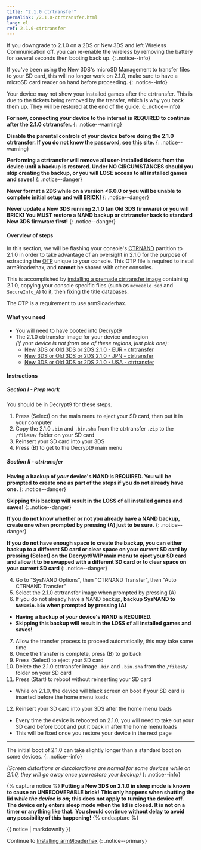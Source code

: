 ```yaml
---
title: "2.1.0 ctrtransfer"
permalink: /2.1.0-ctrtransfer.html
lang: el
ref: 2.1.0-ctrtransfer
---
```


If you downgrade to 2.1.0 on a 2DS or New 3DS and left Wireless Communication off, you can re-enable the wireless by removing the battery for several seconds then booting back up.
{: .notice--info}

If you've been using the New 3DS's microSD Management to transfer files to your SD card, this will no longer work on 2.1.0, make sure to have a microSD card reader on hand before proceeding.
{: .notice--info}

Your device may not show your installed games after the ctrtransfer. This is due to the tickets being removed by the transfer, which is why you back them up. They will be restored at the end of the guide.
{: .notice--info}

**For now, connecting your device to the internet is REQUIRED to continue after the 2.1.0 ctrtransfer.**
{: .notice--warning}

**Disable the parental controls of your device before doing the 2.1.0 ctrtransfer. If you do not know the password, see [this](https://mkey.salthax.org/) site.**
{: .notice--warning}

**Performing a ctrtransfer will remove all user-installed tickets from the device until a backup is restored. Under NO CIRCUMSTANCES should you skip creating the backup, or you will LOSE access to all installed games and saves!**
{: .notice--danger}

**Never format a 2DS while on a version <6.0.0 or you will be unable to complete initial setup and will BRICK!**
{: .notice--danger}

**Never update a New 3DS running 2.1.0 (an Old 3DS firmware) or you will BRICK! You MUST restore a NAND backup or ctrtransfer back to standard New 3DS firmware first!**
{: .notice--danger}

#### Overview of steps

In this section, we will be flashing your console's [CTRNAND](https://www.3dbrew.org/wiki/Flash_Filesystem#CTR_partition) partition to 2.1.0 in order to take advantage of an oversight in 2.1.0 for the purpose of extracting the [OTP](otp-info) unique to your console. This OTP file is required to install arm9loaderhax, and **cannot** be shared with other consoles.

This is accomplished by [installing a premade ctrtransfer image](https://www.reddit.com/r/3dshacks/comments/4zhe4a/) containing 2.1.0, copying your console specific files (such as `moveable.sed` and `SecureInfo_A`) to it, then fixing the title databases.

The OTP is a requirement to use arm9loaderhax.

#### What you need

* You will need to have booted into Decrypt9
* The 2.1.0 ctrtransfer image for your device and region     
*(if your device is not from one of these regions, just pick one)*:
  +    [New 3DS or Old 3DS or 2DS 2.1.0 - EUR - ctrtransfer](magnet:?xt=urn:btih:89acc9c1b488b8b38251de0ddf07975d6bd354a1&dn=2.1.0-4E%5Fctrtransfer%5Fo3ds.zip&tr=udp%3A%2F%2Ftracker.coppersurfer.tk%3A6969%2Fannounce&tr=udp%3A%2F%2Ftracker.opentrackr.org%3A1337%2Fannounce&tr=http%3A%2F%2Ftracker.opentrackr.org%3A1337%2Fannounce&tr=udp%3A%2F%2Fzer0day.ch%3A1337%2Fannounce&tr=udp%3A%2F%2Ftracker.leechers-paradise.org%3A6969%2Fannounce&tr=http%3A%2F%2Fexplodie.org%3A6969%2Fannounce&tr=udp%3A%2F%2Fexplodie.org%3A6969%2Fannounce&tr=udp%3A%2F%2F9.rarbg.com%3A2710%2Fannounce&tr=udp%3A%2F%2Fp4p.arenabg.com%3A1337%2Fannounce&tr=http%3A%2F%2Fp4p.arenabg.com%3A1337%2Fannounce&tr=udp%3A%2F%2Ftracker.aletorrenty.pl%3A2710%2Fannounce&tr=http%3A%2F%2Ftracker.aletorrenty.pl%3A2710%2Fannounce&tr=http%3A%2F%2Ftracker1.wasabii.com.tw%3A6969%2Fannounce&tr=http%3A%2F%2Ftracker.baravik.org%3A6970%2Fannounce&tr=http%3A%2F%2Ftracker.tfile.me%2Fannounce&tr=udp%3A%2F%2Ftorrent.gresille.org%3A80%2Fannounce&tr=http%3A%2F%2Ftorrent.gresille.org%2Fannounce&tr=udp%3A%2F%2Ftracker.yoshi210.com%3A6969%2Fannounce&tr=udp%3A%2F%2Ftracker.tiny-vps.com%3A6969%2Fannounce&tr=udp%3A%2F%2Ftracker.filetracker.pl%3A8089%2Fannounce)     
  +    [New 3DS or Old 3DS or 2DS 2.1.0 - JPN - ctrtransfer](magnet:?xt=urn:btih:3dbb9c9c85a33c6242f424dcbaebcacdd8a5912b&dn=2.1.0-4J%5Fctrtransfer%5Fo3ds.zip&tr=udp%3A%2F%2Ftracker.coppersurfer.tk%3A6969%2Fannounce&tr=udp%3A%2F%2Ftracker.opentrackr.org%3A1337%2Fannounce&tr=http%3A%2F%2Ftracker.opentrackr.org%3A1337%2Fannounce&tr=udp%3A%2F%2Fzer0day.ch%3A1337%2Fannounce&tr=udp%3A%2F%2Ftracker.leechers-paradise.org%3A6969%2Fannounce&tr=http%3A%2F%2Fexplodie.org%3A6969%2Fannounce&tr=udp%3A%2F%2Fexplodie.org%3A6969%2Fannounce&tr=udp%3A%2F%2F9.rarbg.com%3A2710%2Fannounce&tr=udp%3A%2F%2Fp4p.arenabg.com%3A1337%2Fannounce&tr=http%3A%2F%2Fp4p.arenabg.com%3A1337%2Fannounce&tr=udp%3A%2F%2Ftracker.aletorrenty.pl%3A2710%2Fannounce&tr=http%3A%2F%2Ftracker.aletorrenty.pl%3A2710%2Fannounce&tr=http%3A%2F%2Ftracker1.wasabii.com.tw%3A6969%2Fannounce&tr=http%3A%2F%2Ftracker.baravik.org%3A6970%2Fannounce&tr=http%3A%2F%2Ftracker.tfile.me%2Fannounce&tr=udp%3A%2F%2Ftorrent.gresille.org%3A80%2Fannounce&tr=http%3A%2F%2Ftorrent.gresille.org%2Fannounce&tr=udp%3A%2F%2Ftracker.yoshi210.com%3A6969%2Fannounce&tr=udp%3A%2F%2Ftracker.tiny-vps.com%3A6969%2Fannounce&tr=udp%3A%2F%2Ftracker.filetracker.pl%3A8089%2Fannounce)     
  +    [New 3DS or Old 3DS or 2DS 2.1.0 - USA - ctrtransfer](magnet:?xt=urn:btih:1609ce9ee7b0ed9b6dea0b3e7cca4fc52dad6ff4&dn=2.1.0-4U%5Fctrtransfer%5Fo3ds.zip&tr=udp%3A%2F%2Ftracker.coppersurfer.tk%3A6969%2Fannounce&tr=udp%3A%2F%2Ftracker.opentrackr.org%3A1337%2Fannounce&tr=http%3A%2F%2Ftracker.opentrackr.org%3A1337%2Fannounce&tr=udp%3A%2F%2Fzer0day.ch%3A1337%2Fannounce&tr=udp%3A%2F%2Ftracker.leechers-paradise.org%3A6969%2Fannounce&tr=http%3A%2F%2Fexplodie.org%3A6969%2Fannounce&tr=udp%3A%2F%2Fexplodie.org%3A6969%2Fannounce&tr=udp%3A%2F%2F9.rarbg.com%3A2710%2Fannounce&tr=udp%3A%2F%2Fp4p.arenabg.com%3A1337%2Fannounce&tr=http%3A%2F%2Fp4p.arenabg.com%3A1337%2Fannounce&tr=udp%3A%2F%2Ftracker.aletorrenty.pl%3A2710%2Fannounce&tr=http%3A%2F%2Ftracker.aletorrenty.pl%3A2710%2Fannounce&tr=http%3A%2F%2Ftracker1.wasabii.com.tw%3A6969%2Fannounce&tr=http%3A%2F%2Ftracker.baravik.org%3A6970%2Fannounce&tr=http%3A%2F%2Ftracker.tfile.me%2Fannounce&tr=udp%3A%2F%2Ftorrent.gresille.org%3A80%2Fannounce&tr=http%3A%2F%2Ftorrent.gresille.org%2Fannounce&tr=udp%3A%2F%2Ftracker.yoshi210.com%3A6969%2Fannounce&tr=udp%3A%2F%2Ftracker.tiny-vps.com%3A6969%2Fannounce&tr=udp%3A%2F%2Ftracker.filetracker.pl%3A8089%2Fannounce)

#### Instructions

##### Section I - Prep work

You should be in Decrypt9 for these steps.

1. Press (Select) on the main menu to eject your SD card, then put it in your computer
2. Copy the 2.1.0 `.bin` and `.bin.sha` from the ctrtransfer `.zip` to the `/files9/` folder on your SD card
3. Reinsert your SD card into your 3DS
4. Press (B) to get to the Decrypt9 main menu

##### Section II - ctrtransfer

**Having a backup of _your_ device's NAND is REQUIRED. You will be prompted to create one as part of the steps if you do not already have one.**
{: .notice--danger}

**Skipping this backup will result in the LOSS of all installed games and saves!**
{: .notice--danger}

**If you do not know whether or not you already have a NAND backup, create one when prompted by pressing (A) just to be sure.**
{: .notice--danger}

**If you do not have enough space to create the backup, you can either backup to a different SD card or clear space on your current SD card by pressing (Select) on the Decrypt9WIP main menu to eject your SD card and allow it to be swapped with a different SD card or to clear space on your current SD card**
{: .notice--danger}

4. Go to "SysNAND Options", then "CTRNAND Transfer", then "Auto CTRNAND Transfer"
5. Select the 2.1.0 ctrtransfer image when prompted by pressing (A)
6. If you do not already have a NAND backup, **backup SysNAND to `NANDmin.bin` when prompted by pressing (A)**
  + **Having a backup of _your_ device's NAND is REQUIRED.**
  + **Skipping this backup will result in the LOSS of all installed games and saves!**
7. Allow the transfer process to proceed automatically, this may take some time
8. Once the transfer is complete, press (B) to go back
9. Press (Select) to eject your SD card
9. Delete the 2.1.0 ctrtransfer image `.bin` and `.bin.sha` from the `/files9/` folder on your SD card
11. Press (Start) to reboot without reinserting your SD card
  + While on 2.1.0, the device will black screen on boot if your SD card is inserted before the home menu loads
12. Reinsert your SD card into your 3DS after the home menu loads
  + Every time the device is rebooted on 2.1.0, you will need to take out your SD card before boot and put it back in after the home menu loads
  + This will be fixed once you restore your device in the next page

___

The initial boot of 2.1.0 can take slightly longer than a standard boot on some devices.
{: .notice--info}

*(Screen distortions or discolorations are normal for some devices while on 2.1.0, they will go away once you restore your backup)*
{: .notice--info}

{% capture notice %}
**Putting a New 3DS on 2.1.0 in sleep mode is known to cause an UNRECOVERABLE brick!**
**This only happens when shutting the lid _while the device is on_; this does not apply to turning the device off.**
**The device only enters sleep mode when the lid is closed. It is not on a timer or anything like that.**
**You should continue without delay to avoid any possibility of this happening!**
{% endcapture %}

<div class="notice--danger">{{ notice | markdownify }}</div>

Continue to [Installing arm9loaderhax](installing-arm9loaderhax)
{: .notice--primary}
